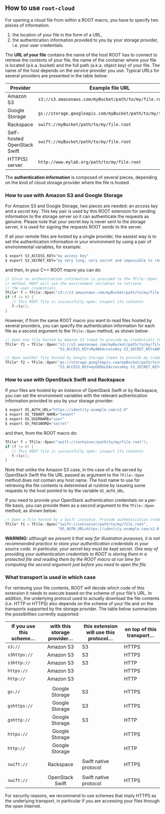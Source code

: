## How to use `root-cloud`

For opening a cloud file from within a ROOT macro, you have to specify two pieces of information:

1. the location of your file in the form of a URL,
2. the authentication information provided to you by your storage provider, i.e. your user credentials.

The **URL of your file** contains the name of the host ROOT has to connect to retrieve the contents of your file, the name of the container where your file is located (a.k.a. bucket) and the full path (a.k.a. object key) of your file. The name of the host depends on the service provider you use. Typical URLs for several providers are presented in the table below:

| Provider          | Example file URL |
| ----------------- |  ------------ |
| Amazon S3         |  `s3://s3.amazonaws.com/myBucket/path/to/my/file.root` |
| Google Storage    |  `gs://storage.googleapis.com/myBucket/path/to/my/file.root` |
| Rackspace         |  `swift://myBucket/path/to/my/file.root` |
| Self-hosted OpenStack Swift   |  `swift://myBucket/path/to/my/file.root` |
| HTTP(S) server    |  `http://www.mylab.org/path/to/my/file.root` |

The **authentication information** is composed of several pieces, depending on the kind of cloud storage provider where the file is hosted.

### How to use with Amazon S3 and Google Storage

For Amazon S3 and Google Storage, two pieces are needed: an *access key* and a *secret key*. This key pair is used by this ROOT extension for sending information to the storage server so it can authenticate the requests as genuine. Please note that your secret key is never sent to the storage server, it is used for signing the requests ROOT sends to the server.

If all your remote files are hosted by a single provider, the easiest way is to set the authentication information in your environment by using a pair of environmental variables, for example:

```bash
$ export S3_ACCESS_KEY="my access key"
$ export S3_SECRET_KEY="my very long, very secret and impossible to remember secret key"
```

and then, in your C++ ROOT macro you can do:

```cpp
// Since no authentication information is provided to the TFile::Open
// method, ROOT will use the environment variables to retrieve
// the user credentials
TFile* f = TFile::Open("s3://s3.amazonaws.com/myBucket/path/to/my/file.root");
if (f != 0) {
   // This ROOT file is successfully open: inspect its contents
   f->ls();
}
```

However, if from the same ROOT macro you want to read files hosted by several providers, you can specify the  authentication information for each file as a second argument to the `TFile::Open` method, as shown below:

```cpp
// Open one file hosted by Amazon S3 (need to provide my credentials for Amazon AWS)
TFile* f1 = TFile::Open("s3://s3.amazonaws.com/myBucket/path/to/my/file.root",
                        "S3_ACCESS_KEY=MyAWSAccessKey S3_SECRET_KEY=AWS1234567890WECUBIPO");

// Open another file hosted by Google Storage (need to provide my credentials for Google Storage)
TFile* f2 = TFile::Open("gs://storage.googleapis.com/myBucket/path/to/my/file.root",
                        "S3_ACCESS_KEY=myGOOGLEAccessKey S3_SECRET_KEY=GOOG1234567890WECUBIPO");
```

### How to use with OpenStack Swift and Rackspace

If your files are hosted by an instance of OpenStack Swift or by Rackspace, you can set the environment variables with the relevant authentication information provided to you by your storage provider:

```bash
$ export OS_AUTH_URL="https://identity.example.com/v2.0"
$ export OS_TENANT_NAME="tenant"
$ export OS_USERNAME="user"
$ export OS_PASSWORD="secret"
```

and then, from the ROOT macro do:

```cpp
TFile* f = TFile::Open("swift://container/path/to/my/file.root");
if (f != 0) {
   // This ROOT file is successfully open: inspect its contents
   f->ls();
}
```

Note that unlike the Amazon S3 case, in the case of a file served by OpenStack Swift the file URL passed as argument to the `TFile::Open` method does not contain any host name. The host name to use for retrieving the file contents is determined at runtime by issueing some requests to the host pointed to by the variable `OS_AUTH_URL`.

If you need to provide your OpenStack authentication credentials on a per-file basis, you can provide them as a second argument to the `TFile::Open` method, as shown below:

```cpp
// Open a file hosted by a Swift instance. Provide authentication credentials.
TFile* f1 = TFile::Open("swift://container/path/to/my/file.root",
                        "OS_AUTH_URL=https://identity.example.com/v2.0  OS_TENANT_NAME=tenant OS_USERNAME=user OS_PASSWORD=secret");
```

**WARNING:** *although we present it that way for illustration purposes, it is not recommended practice to store your authentication credentials in your source code. In particular, your secret key must be kept secret. One way of providing your authentication credentials to ROOT is storing them in a protected file and reading them by the ROOT macro at run time for computing the second argument just before you need to open the file.*

### What transport is used in which case

For retrieving your file contents, ROOT will decide which code of this extension it needs to execute based on the scheme of your file's URL. In addition, the underlying protocol used to actually download the file contents (i.e. HTTP or HTTPS) also depends on the scheme of your file and on the transports supported by the storage provider. The table below summarizes the possibilities currently supported:


| If you use this scheme…   | with this storage provider…       | this extension will use this protocol… | on top of this transport… |
| ----------------------    | :-------------------------------: | ------------------------ | ------------ |
| `s3://`                   | Amazon S3                         | S3                       | HTTPS |
| `s3https://`              | Amazon S3                         | S3                       | HTTPS |
| `s3http://`               | Amazon S3                         | S3                       | HTTP  |
| `https://`                | Amazon S3                         |                          | HTTPS |
| `http://`                 | Amazon S3                         |                          | HTTP  |
|                           |                                   |                          |       |
| `gs://`                   | Google Storage                    | S3                       | HTTPS |
| `gshttps://`              | Google Storage                    | S3                       | HTTPS |
| `gshttp://`               | Google Storage                    | S3                       | HTTP  |
| `https://`                | Google Storage                    |                          | HTTPS |
| `http://`                 | Google Storage                    |                          | HTTP  |
|                           |                                   |                          |       |
| `swift://`                | Rackspace                         | Swift native protocol    | HTTPS |
|                           |                                   |                          |       |
| `swift://`                | OpenStack Swift                   | Swift native protocol    | HTTPS |


For security reasons, we recommend to use schemes that imply HTTPS as the underlying transport, in particular if you are accessing your files through the open Internet.